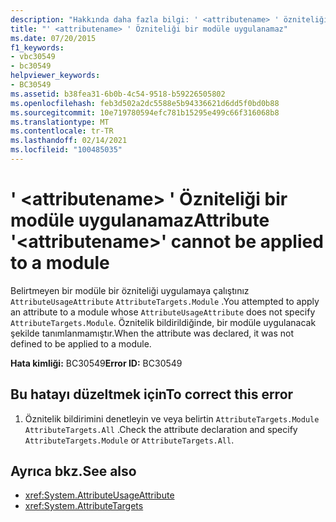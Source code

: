 ```yaml
---
description: "Hakkında daha fazla bilgi: ' <attributename> ' özniteliği bir modüle uygulanamaz"
title: "' <attributename> ' Özniteliği bir modüle uygulanamaz"
ms.date: 07/20/2015
f1_keywords:
- vbc30549
- bc30549
helpviewer_keywords:
- BC30549
ms.assetid: b38fea31-6b0b-4c54-9518-b59226505802
ms.openlocfilehash: feb3d502a2dc5588e5b94336621d6dd5f0bd0b88
ms.sourcegitcommit: 10e719780594efc781b15295e499c66f316068b8
ms.translationtype: MT
ms.contentlocale: tr-TR
ms.lasthandoff: 02/14/2021
ms.locfileid: "100485035"
---
```

# <a name="attribute-attributename-cannot-be-applied-to-a-module"></a><span data-ttu-id="de3a4-103">' \<attributename> ' Özniteliği bir modüle uygulanamaz</span><span class="sxs-lookup"><span data-stu-id="de3a4-103">Attribute '\<attributename>' cannot be applied to a module</span></span>

<span data-ttu-id="de3a4-104">Belirtmeyen bir modüle bir özniteliği uygulamaya çalıştınız `AttributeUsageAttribute` `AttributeTargets.Module` .</span><span class="sxs-lookup"><span data-stu-id="de3a4-104">You attempted to apply an attribute to a module whose `AttributeUsageAttribute` does not specify `AttributeTargets.Module`.</span></span> <span data-ttu-id="de3a4-105">Öznitelik bildirildiğinde, bir modüle uygulanacak şekilde tanımlanmamıştır.</span><span class="sxs-lookup"><span data-stu-id="de3a4-105">When the attribute was declared, it was not defined to be applied to a module.</span></span>  
  
 <span data-ttu-id="de3a4-106">**Hata kimliği:** BC30549</span><span class="sxs-lookup"><span data-stu-id="de3a4-106">**Error ID:** BC30549</span></span>  
  
## <a name="to-correct-this-error"></a><span data-ttu-id="de3a4-107">Bu hatayı düzeltmek için</span><span class="sxs-lookup"><span data-stu-id="de3a4-107">To correct this error</span></span>  
  
1. <span data-ttu-id="de3a4-108">Öznitelik bildirimini denetleyin ve veya belirtin `AttributeTargets.Module` `AttributeTargets.All` .</span><span class="sxs-lookup"><span data-stu-id="de3a4-108">Check the attribute declaration and specify `AttributeTargets.Module` or `AttributeTargets.All`.</span></span>  
  
## <a name="see-also"></a><span data-ttu-id="de3a4-109">Ayrıca bkz.</span><span class="sxs-lookup"><span data-stu-id="de3a4-109">See also</span></span>

- <xref:System.AttributeUsageAttribute>
- <xref:System.AttributeTargets>

